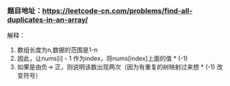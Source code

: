 ### 题目地址：https://leetcode-cn.com/problems/find-all-duplicates-in-an-array/

解释：
1. 数组长度为n,数据的范围是1-n
2. 因此，让nums[i] - 1 作为index，将nums[index]上面的值 * (-1)
3. 如果是由负-> 正，则说明该数出现两次（因为有重复的树映射过来想 * (-1) 改变符号）


